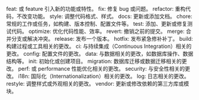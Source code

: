 feat:  或 feature 引入新的功能或特性。
fix: 修复 bug 或问题。
refactor: 重构代码，不改变功能。
style: 调整代码格式、样式。
docs: 更新或添加文档。
chore: 常规的工作或任务，如构建、版本控制、配置文件等。
test: 添加、更新或修复测试代码。
optimize: 优化代码性能、效率。
revert: 撤销之前的提交。
merge: 合并分支或解决冲突。
release: 发布一个版本。
hotfix: 发布紧急修补补丁。
build: 构建过程或工具相关的更改。
ci: 与持续集成（Continuous Integration）相关的更改。
config: 配置文件的更改。
data: 与数据相关的更改，如数据库操作、数据结构等。
init: 初始化或创建项目。
migration: 数据库迁移或数据迁移相关的更改。
perf:  或 performance 性能优化相关的更改。
security: 与安全性相关的更改。
i18n: 国际化（Internationalization）相关的更改。
log: 日志相关的更改。
restyle: 调整样式或外观相关的更改。
vendor: 更新或修改依赖的第三方库或模块。